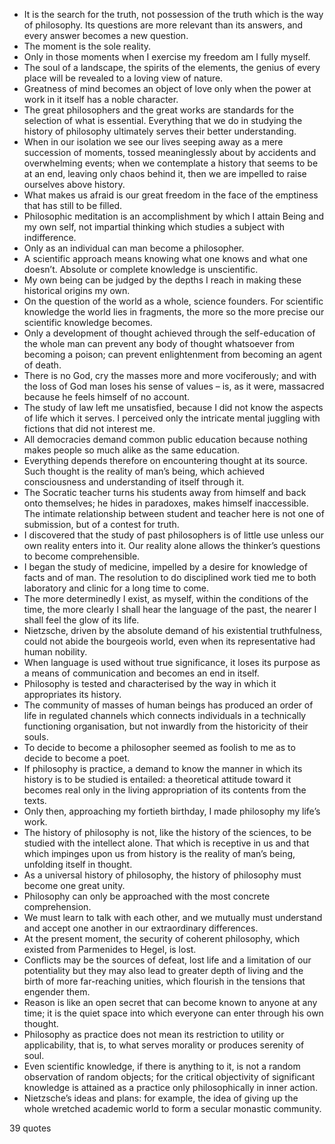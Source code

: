  - It is the search for the truth, not possession of the truth which is the way of philosophy. Its questions are more relevant than its answers, and every answer becomes a new question.
 - The moment is the sole reality.
 - Only in those moments when I exercise my freedom am I fully myself.
 - The soul of a landscape, the spirits of the elements, the genius of every place will be revealed to a loving view of nature.
 - Greatness of mind becomes an object of love only when the power at work in it itself has a noble character.
 - The great philosophers and the great works are standards for the selection of what is essential. Everything that we do in studying the history of philosophy ultimately serves their better understanding.
 - When in our isolation we see our lives seeping away as a mere succession of moments, tossed meaninglessly about by accidents and overwhelming events; when we contemplate a history that seems to be at an end, leaving only chaos behind it, then we are impelled to raise ourselves above history.
 - What makes us afraid is our great freedom in the face of the emptiness that has still to be filled.
 - Philosophic meditation is an accomplishment by which I attain Being and my own self, not impartial thinking which studies a subject with indifference.
 - Only as an individual can man become a philosopher.
 - A scientific approach means knowing what one knows and what one doesn’t. Absolute or complete knowledge is unscientific.
 - My own being can be judged by the depths I reach in making these historical origins my own.
 - On the question of the world as a whole, science founders. For scientific knowledge the world lies in fragments, the more so the more precise our scientific knowledge becomes.
 - Only a development of thought achieved through the self-education of the whole man can prevent any body of thought whatsoever from becoming a poison; can prevent enlightenment from becoming an agent of death.
 - There is no God, cry the masses more and more vociferously; and with the loss of God man loses his sense of values – is, as it were, massacred because he feels himself of no account.
 - The study of law left me unsatisfied, because I did not know the aspects of life which it serves. I perceived only the intricate mental juggling with fictions that did not interest me.
 - All democracies demand common public education because nothing makes people so much alike as the same education.
 - Everything depends therefore on encountering thought at its source. Such thought is the reality of man’s being, which achieved consciousness and understanding of itself through it.
 - The Socratic teacher turns his students away from himself and back onto themselves; he hides in paradoxes, makes himself inaccessible. The intimate relationship between student and teacher here is not one of submission, but of a contest for truth.
 - I discovered that the study of past philosophers is of little use unless our own reality enters into it. Our reality alone allows the thinker’s questions to become comprehensible.
 - I began the study of medicine, impelled by a desire for knowledge of facts and of man. The resolution to do disciplined work tied me to both laboratory and clinic for a long time to come.
 - The more determinedly I exist, as myself, within the conditions of the time, the more clearly I shall hear the language of the past, the nearer I shall feel the glow of its life.
 - Nietzsche, driven by the absolute demand of his existential truthfulness, could not abide the bourgeois world, even when its representative had human nobility.
 - When language is used without true significance, it loses its purpose as a means of communication and becomes an end in itself.
 - Philosophy is tested and characterised by the way in which it appropriates its history.
 - The community of masses of human beings has produced an order of life in regulated channels which connects individuals in a technically functioning organisation, but not inwardly from the historicity of their souls.
 - To decide to become a philosopher seemed as foolish to me as to decide to become a poet.
 - If philosophy is practice, a demand to know the manner in which its history is to be studied is entailed: a theoretical attitude toward it becomes real only in the living appropriation of its contents from the texts.
 - Only then, approaching my fortieth birthday, I made philosophy my life’s work.
 - The history of philosophy is not, like the history of the sciences, to be studied with the intellect alone. That which is receptive in us and that which impinges upon us from history is the reality of man’s being, unfolding itself in thought.
 - As a universal history of philosophy, the history of philosophy must become one great unity.
 - Philosophy can only be approached with the most concrete comprehension.
 - We must learn to talk with each other, and we mutually must understand and accept one another in our extraordinary differences.
 - At the present moment, the security of coherent philosophy, which existed from Parmenides to Hegel, is lost.
 - Conflicts may be the sources of defeat, lost life and a limitation of our potentiality but they may also lead to greater depth of living and the birth of more far-reaching unities, which flourish in the tensions that engender them.
 - Reason is like an open secret that can become known to anyone at any time; it is the quiet space into which everyone can enter through his own thought.
 - Philosophy as practice does not mean its restriction to utility or applicability, that is, to what serves morality or produces serenity of soul.
 - Even scientific knowledge, if there is anything to it, is not a random observation of random objects; for the critical objectivity of significant knowledge is attained as a practice only philosophically in inner action.
 - Nietzsche’s ideas and plans: for example, the idea of giving up the whole wretched academic world to form a secular monastic community.

39 quotes